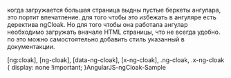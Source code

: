 когда загружается большая страница выдны пустые беркеты ангулара, это портит впечатление. 
для того чтобы это избежать в ангуляре есть деректива ngCloak. Но для того чтобы она работала ангулар необходимо 
загружать вначале HTML страницы, что не всегда удобно. по это можно самостоятельно добавить стиль указанный в документакции. 

[ng\:cloak], [ng-cloak], [data-ng-cloak], [x-ng-cloak], .ng-cloak, .x-ng-cloak {
display: none !important;
}AngularJS-ngCloak-Sample

